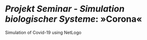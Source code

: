 # _Projekt Seminar - Simulation biologischer Systeme_: »Corona«

Simulation of Covid-19 using NetLogo
